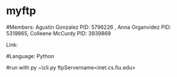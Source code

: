 # myftp

#Members: Agustin Gonzalez PID: 5796226 , Anna Organvidez PID: 5319865, Colleene McCurdy PID: 3939869

Link:

#Language: Python

#run with py ~\cli.py ftpServername<inet.cs.fiu.edu>
